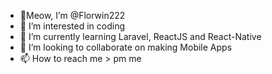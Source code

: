 - 👋Meow, I’m @Florwin222
- 👀 I’m interested in coding
- 🌱 I’m currently learning Laravel, ReactJS and React-Native
- 💞️ I’m looking to collaborate on making Mobile Apps
- 📫 How to reach me > pm me

<!---
Florwin222/Florwin222 is a ✨ special ✨ repository because its `README.md` (this file) appears on your GitHub profile.
You can click the Preview link to take a look at your changes.
--->

